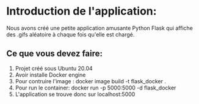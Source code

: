 # Introduction de l'application:

Nous avons créé une petite application amusante Python Flask qui affiche des .gifs aléatoire à chaque fois qu'elle est chargé.

## Ce que vous devez faire:

1. Projet créé sous Ubuntu 20.04
2. Avoir installe Docker engine
3. Pour contruire l'image : docker image build -t flask_docker .
4. Pour run le container: docker run -p 5000:5000 -d flask_docker
5. L'application se trouve donc sur localhost:5000

